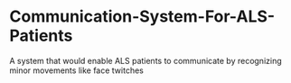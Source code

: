 # Communication-System-For-ALS-Patients
A system that would enable ALS patients to communicate by recognizing minor movements like face twitches
